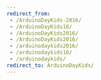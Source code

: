 ```yaml
---
redirect_from: 
 - /ArduinoDayKids-2016/
 - /ArduinoDayKids16/
 - /ArduinoDayKids2016/
 - /ArduinoDayKids2016/
 - /arduinodaykids2016/
 - /arduinodaykids16/
 - /arduinodaykids/
redirect_to: ArduinoDayKids/
--- 
```


